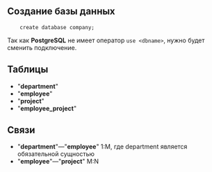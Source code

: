 ## Создание базы данных

```postgresql
    create database company;
```

Так как **PostgreSQL** не имеет оператор `use <dbname>`,
нужно будет сменить подключение.

## Таблицы

- "**department**"
- "**employee**"
- "**project**"
- "**employee_project**"

## Связи

- "**department**"—"**employee**" 1:M, где department является обязательной сущностью
- "**employee**"—"**project**" M:N